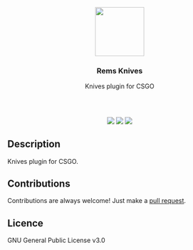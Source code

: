 <p align="center">
<img src="https://i.imgur.com/NvnOWC1.png" height="110px" width="auto"/>
<br/>
<h3 align="center">Rems Knives</h3>
<p align="center">Knives plugin for CSGO</p>
<h2></h2>
</p>
<br />

<p align="center">
<a href="../../issues"><img src="https://img.shields.io/github/issues/mobeigi/Rems-Knives.svg?style=flat-square" /></a>
<a href="../../pulls"><img src="https://img.shields.io/github/issues-pr/mobeigi/Rems-Knives.svg?style=flat-square" /></a> 
<a href="LICENSE.md"><img src="https://img.shields.io/github/license/mobeigi/Rems-Knives.svg?style=flat-square" /></a>
</p>

## Description
Knives plugin for CSGO.

## Contributions
Contributions are always welcome!
Just make a [pull request](../../pulls).

## Licence
GNU General Public License v3.0
